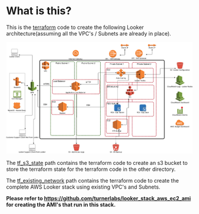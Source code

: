 # What is this?

This is the [terraform](https://www.terraform.io/) code to create the following Looker architecture(assuming all the VPC's / Subnets are already in place).

![AWS](images/looker.jpg)

The [tf_s3_state](https://github.com/turnerlabs/looker_stack_aws_ec2_tf/tree/master/tf_s3_state) path contains the terraform code to create an s3 bucket to store the terraform state for the terraform code in the other directory.

The [tf_existing_network](https://github.com/turnerlabs/looker_stack_aws_ec2_tf/tree/master/tf_existing_network) path contains the terraform code to create the complete AWS Looker stack using existing VPC's and Subnets.

**Please refer to https://github.com/turnerlabs/looker_stack_aws_ec2_ami for creating the AMI's that run in this stack.**
